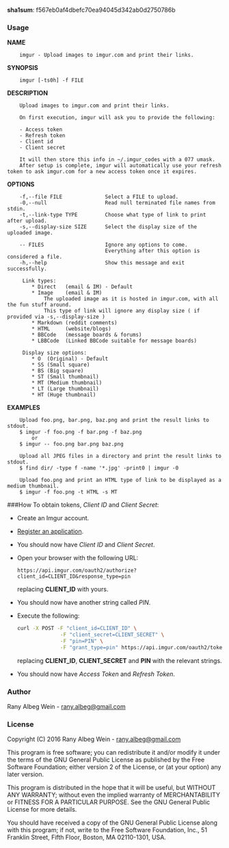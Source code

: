 **sha1sum**: f567eb0af4dbefc70ea94045d342ab0d2750786b

### Usage
**NAME**

        imgur - Upload images to imgur.com and print their links.

**SYNOPSIS**

        imgur [-ts0h] -f FILE

**DESCRIPTION**

        Upload images to imgur.com and print their links.

        On first execution, imgur will ask you to provide the following:

        - Access token
        - Refresh token
        - Client id
        - Client secret

        It will then store this info in ~/.imgur_codes with a 077 umask.
        After setup is complete, imgur will automatically use your refresh token to ask imgur.com for a new access token once it expires.

**OPTIONS**

        -f,--file FILE              Select a FILE to upload.
        -0,--null                   Read null terminated file names from stdin.
        -t,--link-type TYPE         Choose what type of link to print after upload.
        -s,--display-size SIZE      Select the display size of the uploaded image.

        -- FILES                    Ignore any options to come.
                                    Everything after this option is considered a file.
        -h,--help                   Show this message and exit successfully.

         Link types:
            * Direct   (email & IM) - Default
            * Image    (email & IM)
                The uploaded image as it is hosted in imgur.com, with all the fun stuff around.
                This type of link will ignore any display size ( if provided via -s,--display-size )
            * Markdown (reddit comments)
            * HTML     (website/blogs)
            * BBCode   (message boards & forums)
            * LBBCode  (Linked BBCode suitable for message boards)

         Display size options:
            * O  (Original) - Default
            * SS (Small square)
            * BS (Big square)
            * ST (Small thumbnail)
            * MT (Medium thumbnail)
            * LT (Large thumbnail)
            * HT (Huge thumbnail)
            
**EXAMPLES**

        Upload foo.png, bar.png, baz.png and print the result links to stdout.
        $ imgur -f foo.png -f bar.png -f baz.png
            or
        $ imgur -- foo.png bar.png baz.png

        Upload all JPEG files in a directory and print the result links to stdout.
        $ find dir/ -type f -name '*.jpg' -print0 | imgur -0

        Upload foo.png and print an HTML type of link to be displayed as a medium thumbnail.
        $ imgur -f foo.png -t HTML -s MT


###How To obtain tokens, *Client ID* and *Client Secret*:

* Create an Imgur account.
* [Register an application](https://api.imgur.com/oauth2/addclient).
* You should now have *Client ID* and *Client Secret*.
* Open your browser with the following URL:

    `https://api.imgur.com/oauth2/authorize?client_id=CLIENT_ID&response_type=pin`

     replacing **CLIENT_ID** with yours.

* You should now have another string called *PIN*.
* Execute the following:

    ```bash
    curl -X POST -F "client_id=CLIENT_ID" \
                  -F "client_secret=CLIENT_SECRET" \
                  -F "pin=PIN" \
                  -F "grant_type=pin" https://api.imgur.com/oauth2/token
    ```


     replacing **CLIENT_ID**, **CLIENT_SECRET** and **PIN** with the relevant strings.
* You should now have *Access Token* and *Refresh Token*. 

### Author
Rany Albeg Wein - rany.albeg@gmail.com

### License

Copyright (C) 2016 Rany Albeg Wein - rany.albeg@gmail.com

This program is free software; you can redistribute it and/or
modify it under the terms of the GNU General Public License
as published by the Free Software Foundation; either version 2
of the License, or (at your option) any later version.

This program is distributed in the hope that it will be useful,
but WITHOUT ANY WARRANTY; without even the implied warranty of
MERCHANTABILITY or FITNESS FOR A PARTICULAR PURPOSE.  See the
GNU General Public License for more details.

You should have received a copy of the GNU General Public License
along with this program; if not, write to the Free Software
Foundation, Inc., 51 Franklin Street, Fifth Floor, Boston, MA  02110-1301, USA.

